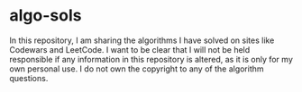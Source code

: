 # algo-sols
In this repository, I am sharing the algorithms I have solved on sites like Codewars and LeetCode. I want to be clear that I will not be held responsible if any information in this repository is altered, as it is only for my own personal use. I do not own the copyright to any of the algorithm questions.
